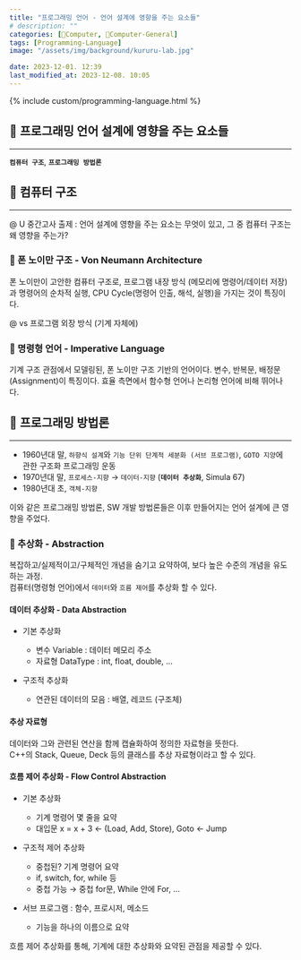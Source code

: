 ```yaml
---
title: "프로그래밍 언어 - 언어 설계에 영향을 주는 요소들"
# description: ""
categories: [💫Computer, 🌚Computer-General]
tags: [Programming-Language]
image: "/assets/img/background/kururu-lab.jpg"

date: 2023-12-01. 12:39
last_modified_at: 2023-12-08. 10:05
---
```


{% include custom/programming-language.html %}

## 💫 프로그래밍 언어 설계에 영향을 주는 요소들

---

**`컴퓨터 구조`**, **`프로그래밍 방법론`**

## 💫 컴퓨터 구조

---

@ U 중간고사 출제 : 언어 설계에 영향을 주는 요소는 무엇이 있고, 그 중 컴퓨터 구조는 왜 영향을 주는가?  

### 🫧 폰 노이만 구조 - Von Neumann Architecture

폰 노이만이 고안한 컴퓨터 구조로, 프로그램 내장 방식 (메모리에 명령어/데이터 저장)과 명령어의 순차적 실행, CPU Cycle(명령어 인출, 해석, 실행)을 가지는 것이 특징이다.  

@ vs 프로그램 외장 방식 (기계 자체에)  

### 🫧 명령형 언어 - Imperative Language

기계 구조 관점에서 모델링된, 폰 노이만 구조 기반의 언어이다. 변수, 반복문, 배정문(Assignment)이 특징이다. 효율 측면에서 함수형 언어나 논리형 언어에 비해 뛰어나다.  

## 💫 프로그래밍 방법론

---

- 1960년대 말, `하향식 설계`와 `기능 단위 단계적 세분화 (서브 프로그램)`, `GOTO 지양`에 관한 구조화 프로그래밍 운동  
- 1970년대 말, `프로세스-지향` → `데이터-지향` (**`데이터 추상화`**, Simula 67)  
- 1980년대 초, `객체-지향`  

이와 같은 프로그래밍 방법론, SW 개발 방법론들은 이후 만들어지는 언어 설계에 큰 영향을 주었다.  

### 🫧 추상화 - Abstraction

복잡하고/실제적이고/구체적인 개념을 숨기고 요약하여, 보다 높은 수준의 개념을 유도하는 과정.  
컴퓨터(명령형 언어)에서 `데이터`와 `흐름 제어`를 추상화  할 수 있다.  

#### 데이터 추상화 - Data Abstraction

- 기본 추상화
  - 변수 Variable : 데이터 메모리 주소
  - 자료형 DataType : int, float, double, ...

- 구조적 추상화
  - 연관된 데이터의 모음 : 배열, 레코드 (구조체)

#### 추상 자료형

데이터와 그와 관련된 연산을 함께 캡슐화하여 정의한 자료형을 뜻한다.  
C++의 Stack, Queue, Deck 등의 클래스를 추상 자료형이라고 할 수 있다.  

#### 흐름 제어 추상화 - Flow Control Abstraction

- 기본 추상화
  - 기계 명령어 몇 줄을 요약
  - 대입문 x = x + 3 ← (Load, Add, Store), Goto ← Jump

- 구조적 제어 추상화
  - 중첩된? 기계 명령어 요약
  - if, switch, for, while 등
  - 중첩 가능 → 중첩 for문, While 안에 For, ...

- 서브 프로그램 : 함수, 프로시저, 메소드
  - 기능을 하나의 이름으로 요약

흐름 제어 추상화를 통해, 기계에 대한 추상화와 요약된 관점을 제공할 수 있다.  
